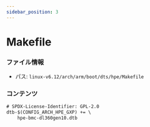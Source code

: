 ```yaml
---
sidebar_position: 3
---
```

# Makefile

### ファイル情報

- パス: `linux-v6.12/arch/arm/boot/dts/hpe/Makefile`

### コンテンツ

```txt
# SPDX-License-Identifier: GPL-2.0
dtb-$(CONFIG_ARCH_HPE_GXP) += \
	hpe-bmc-dl360gen10.dtb

```
